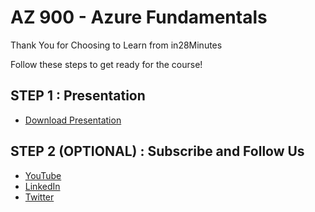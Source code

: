 # AZ 900 - Azure Fundamentals

Thank You for Choosing to Learn from in28Minutes

Follow these steps to get ready for the course!

## STEP 1 : Presentation

- [Download Presentation](https://github.com/in28minutes/course-material/raw/main/13-az-900-azure-fundamentals/CoursePresentation-AZ900-AzureFundamentals.pdf)

## STEP 2 (OPTIONAL) : Subscribe and Follow Us

- [YouTube](http://youtube.com/rithustutorials?sub_confirmation=1)
- [LinkedIn](https://www.linkedin.com/posts/rangakaranam_thank-you-keep-learning-every-day-our-activity-6687560624949485569-1Wic)
- [Twitter](https://twitter.com/in28minutes)

